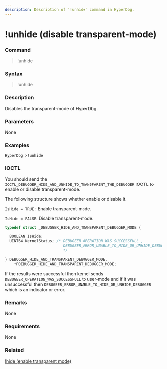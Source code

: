 ```yaml
---
description: Description of '!unhide' command in HyperDbg.
---
```


# !unhide \(disable transparent-mode\)

### Command

> !unhide

### Syntax

> !unhide

### Description

Disables the transparent-mode of HyperDbg.

### Parameters

None

### Examples

```text
HyperDbg >!unhide
```

### IOCTL

You should send the `IOCTL_DEBUGGER_HIDE_AND_UNHIDE_TO_TRANSPARENT_THE_DEBUGGER` IOCTL to enable or disable transparent-mode.

The following structure shows whether enable or disable it.

`IsHide = TRUE` : Enable transparent-mode.

`IsHide = FALSE`: Disable transparent-mode.

```c
typedef struct _DEBUGGER_HIDE_AND_TRANSPARENT_DEBUGGER_MODE {

  BOOLEAN IsHide;
  UINT64 KernelStatus; /* DEBUGEER_OPERATION_WAS_SUCCESSFULL ,
                          DEBUGEER_ERROR_UNABLE_TO_HIDE_OR_UNHIDE_DEBUGGER
                          */

} DEBUGGER_HIDE_AND_TRANSPARENT_DEBUGGER_MODE,
    *PDEBUGGER_HIDE_AND_TRANSPARENT_DEBUGGER_MODE;
```

If the results were successful then kernel sends `DEBUGEER_OPERATION_WAS_SUCCESSFULL` to user-mode and if it was unsuccessful then `DEBUGEER_ERROR_UNABLE_TO_HIDE_OR_UNHIDE_DEBUGGER` which is an indicator or error.

### **Remarks**

None

### Requirements

None

### Related

[!hide \(enable transparent mode\)](https://docs.hyperdbg.com/commands/extension-commands/hide)

